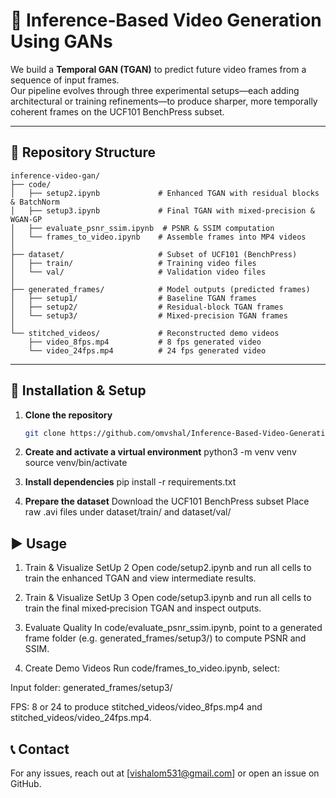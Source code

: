 # 🚀 Inference‑Based Video Generation Using GANs
We build a **Temporal GAN (TGAN)** to predict future video frames from a sequence of input frames.  
Our pipeline evolves through three experimental setups—each adding architectural or training refinements—to produce sharper, more temporally coherent frames on the UCF101 BenchPress subset.

---



## 📂 Repository Structure

```text
inference-video-gan/
├── code/
│   ├── setup2.ipynb             # Enhanced TGAN with residual blocks & BatchNorm
│   ├── setup3.ipynb             # Final TGAN with mixed‑precision & WGAN‑GP
│   ├── evaluate_psnr_ssim.ipynb  # PSNR & SSIM computation
│   └── frames_to_video.ipynb    # Assemble frames into MP4 videos
│
├── dataset/                     # Subset of UCF101 (BenchPress)
│   ├── train/                   # Training video files
│   └── val/                     # Validation video files
│
├── generated_frames/            # Model outputs (predicted frames)
│   ├── setup1/                  # Baseline TGAN frames
│   ├── setup2/                  # Residual‑block TGAN frames
│   └── setup3/                  # Mixed‑precision TGAN frames
│
└── stitched_videos/             # Reconstructed demo videos
    ├── video_8fps.mp4           # 8 fps generated video
    └── video_24fps.mp4          # 24 fps generated video
```
---

## 🔧 Installation & Setup

1. **Clone the repository**  
   ```bash
   git clone https://github.com/omvshal/Inference-Based-Video-Generation-Using-GAN.git

2. **Create and activate a virtual environment**
  python3 -m venv venv
  source venv/bin/activate

4. **Install dependencies**
   pip install -r requirements.txt
   
6. **Prepare the dataset**
   Download the UCF101 BenchPress subset
   Place raw .avi files under dataset/train/ and dataset/val/

## ▶ Usage
1. Train & Visualize SetUp 2
Open code/setup2.ipynb and run all cells to train the enhanced TGAN and view intermediate results.

2. Train & Visualize SetUp 3
Open code/setup3.ipynb and run all cells to train the final mixed‑precision TGAN and inspect outputs.

3. Evaluate Quality
In code/evaluate_psnr_ssim.ipynb, point to a generated frame folder (e.g. generated_frames/setup3/) to compute PSNR and SSIM.

4. Create Demo Videos
Run code/frames_to_video.ipynb, select:

Input folder: generated_frames/setup3/

FPS: 8 or 24
to produce stitched_videos/video_8fps.mp4 and stitched_videos/video_24fps.mp4.

## 📞 Contact
For any issues, reach out at [vishalom531@gmail.com] or open an issue on GitHub.
